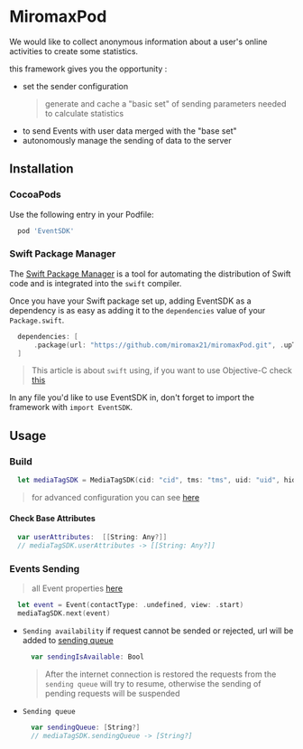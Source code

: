 
# MiromaxPod
We would like to collect anonymous information about a user's online activities to create some statistics. 

this framework gives you the opportunity :
- set the sender configuration
  > generate and cache a "basic set" of sending parameters needed to calculate statistics
- to send Events with user data merged with the "base set"
- autonomously manage the sending of data to the server

## Installation

### CocoaPods

Use the following entry in your Podfile:

```rb
  pod 'EventSDK'
```

### Swift Package Manager

The [Swift Package Manager](https://swift.org/package-manager/) is a tool for automating the distribution of Swift code and is integrated into the `swift` compiler. 

Once you have your Swift package set up, adding EventSDK as a dependency is as easy as adding it to the `dependencies` value of your `Package.swift`.

```swift
  dependencies: [
      .package(url: "https://github.com/miromax21/miromaxPod.git", .upToNextMajor(from: "0.1.1"))
  ]
```
> This article is about `swift` using, if you want to use Objective-C check [this](https://github.com/miromax21/miromaxPod/blob/master/Sources/NS/Readme.ns.md)

In any file you'd like to use EventSDK in, don't forget to
import the framework with `import EventSDK`.

## Usage
### Build
```swift
  let mediaTagSDK = MediaTagSDK(cid: "cid", tms: "tms", uid: "uid", hid: "hid", uidc: 3123)
```
> for advanced configuration you can see [here](https://github.com/miromax21/miromaxPod/blob/master/Sources/Readme.advanced.md)
#### Check Base Attributes
  ```swift
    var userAttributes:  [[String: Any?]]
    // mediaTagSDK.userAttributes -> [[String: Any?]] 
  ```

### Events Sending
> all Event properties [here](https://github.com/miromax21/miromaxPod/blob/master/Sources/models/Event.swift)
```swift
  let event = Event(contactType: .undefined, view: .start)
  mediaTagSDK.next(event)
```

- `Sending availability` 
  if request cannot be sended or rejected, url will be added to [sending queue](https://github.com/miromax21/miromaxPod#sending-queue) 
  ```swift 
    var sendingIsAvailable: Bool
  ```

  > After the internet connection is restored  the requests from the `sending queue` will try to resume, otherwise the sending of pending requests will be suspended
  
- `Sending queue`
  ```swift
    var sendingQueue: [String?]
    // mediaTagSDK.sendingQueue -> [String?]
  ```
  
